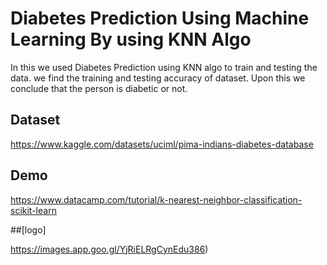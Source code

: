 
# Diabetes Prediction Using Machine Learning By using KNN Algo

In this we used Diabetes Prediction using KNN algo to train and testing the data.
we find the training and testing accuracy of dataset.
Upon this we conclude that the person is diabetic or not.

## Dataset


https://www.kaggle.com/datasets/uciml/pima-indians-diabetes-database

## Demo


https://www.datacamp.com/tutorial/k-nearest-neighbor-classification-scikit-learn

##[logo]

https://images.app.goo.gl/YjRiELRgCynEdu386)

